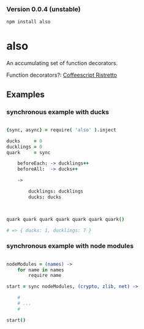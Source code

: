 ### Version 0.0.4 (unstable)

`npm install also`

also
====

An accumulating set of function decorators. <br />

Function decorators?: [Coffeescript Ristretto](https://leanpub.com/coffeescript-ristretto)


Examples
--------

### synchronous example with ducks


```coffee

{sync, async} = require( 'also' ).inject

ducks     = 0
ducklings = 0
quark     = sync 

    beforeEach: -> ducklings++
    beforeAll:  -> ducks++

    -> 

        ducklings: ducklings
        ducks: ducks
        


quark quark quark quark quark quark quark()

# => { ducks: 1, ducklings: 7 }


```


### synchronous example with node modules


```coffee

nodeModules = (names) -> 
    for name in names 
        require name

start = sync nodeModules, (crypto, zlib, net) -> 

    #
    # ...
    # 

start()

```
